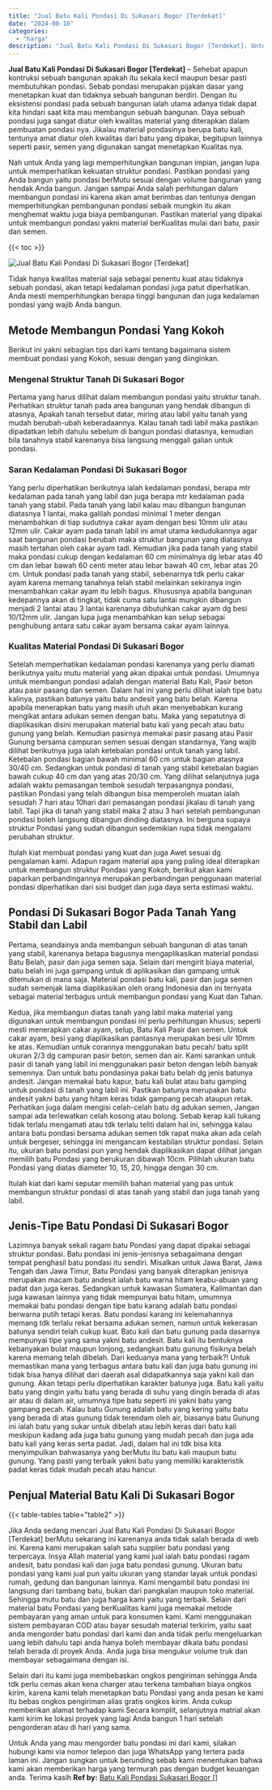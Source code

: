 ```yaml
---
title: "Jual Batu Kali Pondasi Di Sukasari Bogor [Terdekat]"
date: "2024-08-18"
categories: 
  - "harga"
description: "Jual Batu Kali Pondasi Di Sukasari Bogor [Terdekat]. Untuk Anda yang mau mengorder batu pondasi ini dari kami, silakan hubungi kami via nomor telepon dan jug..."
---
```


**Jual Batu Kali Pondasi Di Sukasari Bogor \[Terdekat\]** – Sehebat apapun kontruksi sebuah bangunan apakah itu sekala kecil maupun besar pasti membutuhkan pondasi. Sebab pondasi merupakan pijakan dasar yang menetapkan kuat dan tidaknya sebuah bangunan berdiri. Dengan itu eksistensi pondasi pada sebuah bangunan ialah utama adanya tidak dapat kita hindari saat kita mau membangun sebuah bangunan. Daya sebuah pondasi juga sangat diatur oleh kwalitas material yang diterapkan dalam pembuatan pondasi nya. Jikalau material pondasinya berupa batu kali, tentunya amat diatur oleh kwalitas dari batu yang dipakai, begitupun lainnya seperti pasir, semen yang digunakan sangat menetapkan Kualitas nya.

Nah untuk Anda yang lagi memperhitungkan bangunan impian, jangan lupa untuk memperhatikan kekuatan struktur pondasi. Pastikan pondasi yang Anda bangun yaitu pondasi berMutu sesuai dengan volume bangunan yang hendak Anda bangun. Jangan sampai Anda salah perhitungan dalam membangun pondasi ini karena akan amat berimbas dan tentunya dengan memperhitungkan pembangunan pondasi sebaik mungkin itu akan menghemat waktu juga biaya pembangunan. Pastikan material yang dipakai untuk membangun pondasi yakni material berKualitas mulai dari batu, pasir dan semen.

{{< toc >}}

![Jual Batu Kali Pondasi Di Sukasari Bogor [Terdekat]](/images/jual-batu-kali-34.png)

Tidak hanya kwalitas material saja sebagai penentu kuat atau tidaknya sebuah pondasi, akan tetapi kedalaman pondasi juga patut diperhatikan. Anda mesti memperhitungkan berapa tinggi bangunan dan juga kedalaman pondasi yang wajib Anda bangun.

## Metode Membangun Pondasi Yang Kokoh

Berikut ini yakni sebagian tips dari kami tentang bagaimana sistem membuat pondasi yang Kokoh, sesuai dengan yang diinginkan.

### Mengenal Struktur Tanah Di Sukasari Bogor

Pertama yang harus dilihat dalam membangun pondasi yaitu struktur tanah. Perhatikan struktur tanah pada area bangunan yang hendak dibangun di atasnya, Apakah tanah tersebut datar, miring atau labil yaitu tanah yang mudah berubah-ubah keberadaannya. Kalau tanah tadi labil maka pastikan dipadatkan lebih dahulu sebelum di bangun pondasi diatasnya, kemudian bila tanahnya stabil karenanya bisa langsung menggali galian untuk pondasi.

### Saran Kedalaman Pondasi Di Sukasari Bogor

Yang perlu diperhatikan berikutnya ialah kedalaman pondasi, berapa mtr kedalaman pada tanah yang labil dan juga berapa mtr kedalaman pada tanah yang stabil. Pada tanah yang labil kalau mau dibangun bangunan diatasnya 1 lantai, maka galilah pondasi minimal 1 meter dengan menambahkan di tiap sudutnya cakar ayam dengan besi 10mm ulir atau 12mm ulir. Cakar ayam pada tanah labil ini amat utama kedudukannya agar saat bangunan pondasi berubah maka struktur bangunan yang diatasnya masih tertahan oleh cakar ayam tadi. Kemudian jika pada tanah yang stabil maka pondasi cukup dengan kedalaman 60 cm minimalnya dg lebar atas 40 cm dan lebar bawah 60 centi meter atau lebar bawah 40 cm, lebar atas 20 cm. Untuk pondasi pada tanah yang stabil, sebenarnya tdk perlu cakar ayam karena memang tanahnya telah stabil melainkan sekiranya ingin menambahkan cakar ayam itu lebih bagus. Khususnya apabila bangunan kedepannya akan di tingkat, tidak cuma satu lantai mungkin dibangun menjadi 2 lantai atau 3 lantai karenanya dibutuhkan cakar ayam dg besi 10/12mm ulir. Jangan lupa juga menambahkan kan selup sebagai penghubung antara satu cakar ayam bersama cakar ayam lainnya.

### Kualitas Material Pondasi Di Sukasari Bogor

Setelah memperhatikan kedalaman pondasi karenanya yang perlu diamati berikutnya yaitu mutu material yang akan dipakai untuk pondasi. Umumnya untuk membangun pondasi adalah dengan material Batu Kali, Pasir beton atau pasir pasang dan semen. Dalam hal ini yang perlu dilihat ialah tipe batu kalinya, pastikan batunya yaitu batu andesit yang batu belah. Karena apabila menerapkan batu yang masih utuh akan menyebabkan kurang mengikat antara adukan semen dengan batu. Maka yang sepatutnya di diaplikasikan disini merupakan material batu kali yang pecah atau batu gunung yang belah. Kemudian pasirnya memakai pasir pasang atau Pasir Gunung bersama campuran semen sesuai dengan standarnya, Yang wajib dilihat berikutnya juga ialah ketebalan pondasi untuk tanah yang labil. Ketebalan pondasi bagian bawah minimal 60 cm untuk bagian atasnya 30/40 cm. Sedangkan untuk pondasi di tanah yang stabil ketebalan bagian bawah cukup 40 cm dan yang atas 20/30 cm. Yang dilihat selanjutnya juga adalah waktu pemasangan tembok sesudah terpasangnya pondasi, pastikan Pondasi yang telah dibangun bisa memperoleh muatan ialah sesudah 7 hari atau 10hari dari pemasangan pondasi jikalau di tanah yang labil. Tapi jika di tanah yang stabil maka 2 atau 3 hari setelah pembangunan pondasi boleh langsung dibangun dinding diatasnya. Ini berguna supaya struktur Pondasi yang sudah dibangun sedemikian rupa tidak mengalami perubahan struktur.

Itulah kiat membuat pondasi yang kuat dan juga Awet sesuai dg pengalaman kami. Adapun ragam material apa yang paling ideal diterapkan untuk membangun struktur Pondasi yang Kokoh, berikut akan kami paparkan perbandingannya merupakan perbandingan penggunaan material pondasi diperhatikan dari sisi budget dan juga daya serta estimasi waktu.

## Pondasi Di Sukasari Bogor Pada Tanah Yang Stabil dan Labil

Pertama, seandainya anda membangun sebuah bangunan di atas tanah yang stabil, karenanya betapa bagusnya mengaplikasikan material pondasi Batu Belah, pasir dan juga semen saja. Selain dari mengirit biaya material, batu belah ini juga gampang untuk di aplikasikan dan gampang untuk ditemukan di mana saja. Material pondasi batu kali, pasir dan juga semen sudah semenjak lama diaplikasikan oleh orang Indonesia dan ini ternyata sebagai material terbagus untuk membangun pondasi yang Kuat dan Tahan.

Kedua, jika membangun diatas tanah yang labil maka material yang digunakan untuk membangun pondasi ini perlu perhitungan khusus; seperti mesti menerapkan cakar ayam, selup, Batu Kali Pasir dan semen. Untuk cakar ayam, besi yang diaplikasikan pantasnya merupakan besi ulir 10mm ke atas. Kemudian untuk corannya menggunakan batu pecah/ batu split ukuran 2/3 dg campuran pasir beton, semen dan air. Kami sarankan untuk pasir di tanah yang labil ini menggunakan pasir beton dengan lebih banyak semennya. Dan untuk batu pondasinya pakai batu belah dg jenis batunya andesit. Jangan memakai batu kapur, batu kali bulat atau batu gamping untuk pondasi di tanah yang labil ini. Pastikan batunya merupakan batu andesit yakni batu yang hitam keras tidak gampang pecah ataupun retak. Perhatikan juga dalam mengisi celah-celah batu dg adukan semen, Jangan sampai ada terlewatkan celah kosong atau bolong. Sebab kerap kali tukang tidak terlalu mengamati atau tdk terlalu teliti dalam hal ini, sehingga kalau antara batu pondasi bersama adukan semen tdk rapat maka akan ada celah untuk bergeser, sehingga ini mengancam kestabilan struktur pondasi. Selain itu, ukuran batu pondasi pun yang hendak diaplikasikan dapat dilihat jangan memilih batu Pondasi yang berukuran dibawah 10cm. Pilihlah ukuran batu Pondasi yang diatas diameter 10, 15, 20, hingga dengan 30 cm.

Itulah kiat dari kami seputar memilih bahan material yang pas untuk membangun struktur pondasi di atas tanah yang stabil dan juga tanah yang labil.

## Jenis-Tipe Batu Pondasi Di Sukasari Bogor

Lazimnya banyak sekali ragam batu Pondasi yang dapat dipakai sebagai struktur pondasi. Batu pondasi ini jenis-jenisnya sebagaimana dengan tempat penghasil batu pondasi itu sendiri. Misalkan untuk Jawa Barat, Jawa Tengah dan Jawa Timur, Batu Pondasi yang banyak diterapkan jenisnya merupakan macam batu andesit ialah batu warna hitam keabu-abuan yang padat dan juga keras. Sedangkan untuk kawasan Sumatera, Kalimantan dan juga kawasan lainnya yang tidak mempunyai batu hitam, umumnya memakai batu pondasi dengan tipe batu karang adalah batu pondasi berwarna putih tetapi keras. Batu pondasi karang ini kelemahannya memang tdk terlalu rekat bersama adukan semen, namun untuk kekerasan batunya sendiri telah cukup kuat. Batu kali dan batu gunung pada dasarnya mempunyai tipe yang sama yakni batu andesit. Batu kali itu bentuknya kebanyakan bulat maupun lonjong, sedangkan batu gunung fisiknya belah karena memang telah dibelah. Dari keduanya mana yang terbaik?! Untuk memastikan mana yang terbagus antara batu kali dan juga batu gunung ini tidak bisa hanya dilihat dari daerah asal didapatkannya saja yakni kali dan gunung. Akan tetapi perlu diperhatikan karakter batunya juga. Batu kali yaitu batu yang dingin yaitu batu yang berada di suhu yang dingin berada di atas air atau di dalam air, umumnya tipe batu seperti ini yakni batu yang gampang pecah. Kalau batu Gunung adalah batu yang kering yaitu batu yang berada di atas gunung tidak terendam oleh air, biasanya batu Gunung ini ialah batu yang sukar untuk dibelah atau lebih keras dari batu kali meskipun kadang ada juga batu gunung yang mudah pecah dan juga ada batu kali yang keras serta padat. Jadi, dalam hal ini tdk bisa kita menyimpulkan bahwasanya yang berMutu itu batu kali maupun batu gunung. Yang pasti yang terbaik yakni batu yang memiliki karakteristik padat keras tidak mudah pecah atau hancur.

## Penjual Material Batu Kali Di Sukasari Bogor

{{< table-tables table="table2" >}}

Jika Anda sedang mencari Jual Batu Kali Pondasi Di Sukasari Bogor \[Terdekat\] berMutu sekarang ini karenanya anda tidak salah berada di web ini. Karena kami merupakan salah satu supplier batu pondasi yang terpercaya. Insya Allah material yang kami jual ialah batu pondasi ragam andesit, batu pondasi kali dan juga batu pondasi gunung. Ukuran batu pondasi yang kami jual pun yaitu ukuran yang standar layak untuk pondasi rumah, gedung dan bangunan lainnya. Kami mengambil batu pondasi ini langsung dari tambang batu, bukan dari pangkalan maupun toko material. Sehingga mutu batu dan juga harga kami yaitu yang terbaik. Selain dari material batu Pondasi yang berKualitas kami juga memakai metode pembayaran yang aman untuk para konsumen kami. Kami menggunakan sistem pembayaran COD atau bayar sesudah material terkirim, yaitu saat anda mengorder batu pondasi dari kami dan anda tidak perlu mengeluarkan uang lebih dahulu tapi anda hanya boleh membayar dikala batu pondasi telah berada di proyek Anda. Anda juga bisa mengukur volume truk dan membayar sebagaimana dengan isi.

Selain dari itu kami juga membebaskan ongkos pengiriman sehingga Anda tdk perlu cemas akan kena charger atau terkena tambahan biaya ongkos kirim, karena kami telah menetapkan batu Pondasi yang anda pesan ke kami itu bebas ongkos pengiriman alias gratis ongkos kirim. Anda cukup memberikan alamat terhadap kami Secara komplit, selanjutnya matrial akan kami kirim ke lokasi proyek yang lagi Anda bangun 1 hari setelah pengorderan atau di hari yang sama.

Untuk Anda yang mau mengorder batu pondasi ini dari kami, silakan hubungi kami via nomor telepon dan juga WhatsApp yang tertera pada laman ini. Jangan sungkan untuk berunding sebab kami menentukan bahwa kami akan memberikan harga yang termurah pas dengan budget keuangan anda. Terima kasih
**Ref by:** [Batu Kali Pondasi Sukasari Bogor []](https://id.wikipedia.org/wiki/Batu)
